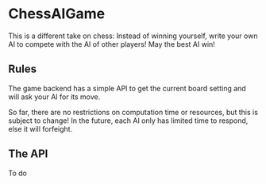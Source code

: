 # ChessAIGame

This is a different take on chess: Instead of winning yourself, write your own AI to compete with the AI of other players! May the best AI win!

## Rules

The game backend has a simple API to get the current board setting and will ask your AI for its move.

So far, there are no restrictions on computation time or resources, but this is subject to change! In the future, each AI only has limited time to respond, else it will forfeight.

## The API

To do